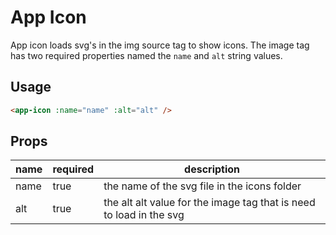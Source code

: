 # App Icon
App icon loads svg's in the img source tag to show icons. The image tag has two required properties named the `name` and `alt` string values.

## Usage

```html
<app-icon :name="name" :alt="alt" />
```

## Props
| name | required | description |
| --- | --- | --- |
| name | true | the name of the svg file in the icons folder |
| alt | true | the alt alt value for the image tag that is need to load in the svg |
